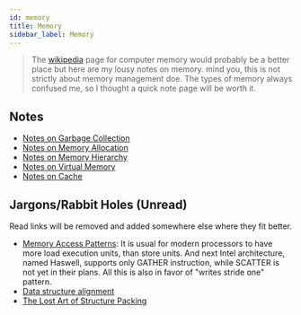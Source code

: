 ```yaml
---
id: memory
title: Memory
sidebar_label: Memory
---
```


> The [wikipedia](https://en.wikipedia.org/wiki/Computer_memory) page for computer memory would probably be a better place but here are my lousy notes on memory. mind you, this is not strictly about memory management doe. The types of memory always confused me, so I thought a quick note page will be worth it.

## Notes

- [Notes on Garbage Collection](/docs/notes/study/memory/gc)
- [Notes on Memory Allocation](/docs/notes/study/memory/alloc)
- [Notes on Memory Hierarchy](/docs/notes/study/memory/mem_hie)
- [Notes on Virtual Memory](/docs/notes/study/memory/vm)
- [Notes on Cache](/docs/notes/study/memory/cache)

## Jargons/Rabbit Holes (Unread)

Read links will be removed and added somewhere else where they fit better.

- [Memory Access Patterns](https://en.wikipedia.org/wiki/Memory_access_pattern): It is usual for modern processors to have more load execution units, than store units. And next Intel architecture, named Haswell, supports only GATHER instruction, while SCATTER is not yet in their plans. All this is also in favor of "writes stride one" pattern.
- [Data structure alignment](https://en.wikipedia.org/wiki/Data_structure_alignment)
- [The Lost Art of Structure Packing](http://www.catb.org/esr/structure-packing/)
